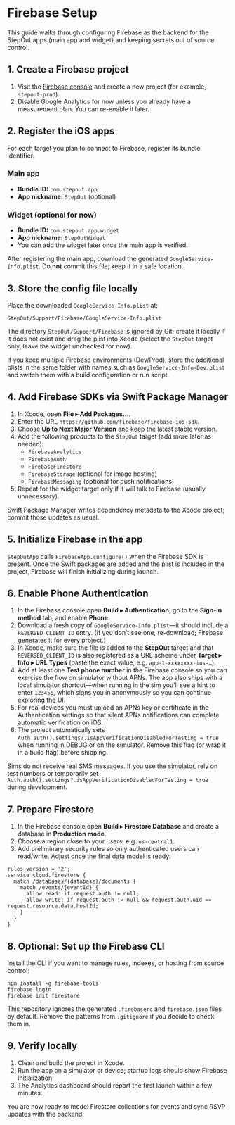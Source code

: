# Firebase Setup

This guide walks through configuring Firebase as the backend for the StepOut apps (main app and widget) and keeping secrets out of source control.

## 1. Create a Firebase project

1. Visit the [Firebase console](https://console.firebase.google.com/) and create a new project (for example, `stepout-prod`).
2. Disable Google Analytics for now unless you already have a measurement plan. You can re-enable it later.

## 2. Register the iOS apps

For each target you plan to connect to Firebase, register its bundle identifier.

### Main app

- **Bundle ID:** `com.stepout.app`
- **App nickname:** `StepOut` (optional)

### Widget (optional for now)

- **Bundle ID:** `com.stepout.app.widget`
- **App nickname:** `StepOutWidget`
- You can add the widget later once the main app is verified.

After registering the main app, download the generated `GoogleService-Info.plist`. Do **not** commit this file; keep it in a safe location.

## 3. Store the config file locally

Place the downloaded `GoogleService-Info.plist` at:

```
StepOut/Support/Firebase/GoogleService-Info.plist
```

The directory `StepOut/Support/Firebase` is ignored by Git; create it locally if it does not exist and drag the plist into Xcode (select the `StepOut` target only, leave the widget unchecked for now).

If you keep multiple Firebase environments (Dev/Prod), store the additional plists in the same folder with names such as `GoogleService-Info-Dev.plist` and switch them with a build configuration or run script.

## 4. Add Firebase SDKs via Swift Package Manager

1. In Xcode, open **File ▸ Add Packages…**.
2. Enter the URL `https://github.com/firebase/firebase-ios-sdk`.
3. Choose **Up to Next Major Version** and keep the latest stable version.
4. Add the following products to the `StepOut` target (add more later as needed):
   - `FirebaseAnalytics`
   - `FirebaseAuth`
   - `FirebaseFirestore`
   - `FirebaseStorage` (optional for image hosting)
   - `FirebaseMessaging` (optional for push notifications)
5. Repeat for the widget target only if it will talk to Firebase (usually unnecessary).

Swift Package Manager writes dependency metadata to the Xcode project; commit those updates as usual.

## 5. Initialize Firebase in the app

`StepOutApp` calls `FirebaseApp.configure()` when the Firebase SDK is present. Once the Swift packages are added and the plist is included in the project, Firebase will finish initializing during launch.

## 6. Enable Phone Authentication

1. In the Firebase console open **Build ▸ Authentication**, go to the **Sign-in method** tab, and enable **Phone**.
2. Download a fresh copy of `GoogleService-Info.plist`—it should include a `REVERSED_CLIENT_ID` entry. (If you don’t see one, re-download; Firebase generates it for every project.)
3. In Xcode, make sure the file is added to the **StepOut** target and that `REVERSED_CLIENT_ID` is also registered as a URL scheme under **Target ▸ Info ▸ URL Types** (paste the exact value, e.g. `app-1-xxxxxxxx-ios-…`).
4. Add at least one **Test phone number** in the Firebase console so you can exercise the flow on simulator without APNs. The app also ships with a local simulator shortcut—when running in the sim you’ll see a hint to enter `123456`, which signs you in anonymously so you can continue exploring the UI.
5. For real devices you must upload an APNs key or certificate in the Authentication settings so that silent APNs notifications can complete automatic verification on iOS.
6. The project automatically sets `Auth.auth().settings?.isAppVerificationDisabledForTesting = true` when running in DEBUG or on the simulator. Remove this flag (or wrap it in a build flag) before shipping.

Sims do not receive real SMS messages. If you use the simulator, rely on test numbers or temporarily set `Auth.auth().settings?.isAppVerificationDisabledForTesting = true` during development.

## 7. Prepare Firestore

1. In the Firebase console open **Build ▸ Firestore Database** and create a database in **Production mode**.
2. Choose a region close to your users, e.g. `us-central1`.
3. Add preliminary security rules so only authenticated users can read/write. Adjust once the final data model is ready:

```
rules_version = '2';
service cloud.firestore {
  match /databases/{database}/documents {
    match /events/{eventId} {
      allow read: if request.auth != null;
      allow write: if request.auth != null && request.auth.uid == request.resource.data.hostId;
    }
  }
}
```

## 8. Optional: Set up the Firebase CLI

Install the CLI if you want to manage rules, indexes, or hosting from source control:

```
npm install -g firebase-tools
firebase login
firebase init firestore
```

This repository ignores the generated `.firebaserc` and `firebase.json` files by default. Remove the patterns from `.gitignore` if you decide to check them in.

## 9. Verify locally

1. Clean and build the project in Xcode.
2. Run the app on a simulator or device; startup logs should show Firebase initialization.
3. The Analytics dashboard should report the first launch within a few minutes.

You are now ready to model Firestore collections for events and sync RSVP updates with the backend.
